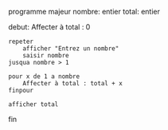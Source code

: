 programme majeur
nombre: entier
total: entier

debut:
Affecter à total : 0
<!-- On demande à l'utilisateur un nombre -->
    repeter
	    afficher "Entrez un nombre"
	    saisir nombre
    jusqua nombre > 1
<!-- On fait la somme de 1 au nombre entré par l'utilisateur -->
	pour x de 1 a nombre
		Affecter à total : total + x
	finpour
<!-- On affiche le total de la somme -->
    afficher total
fin